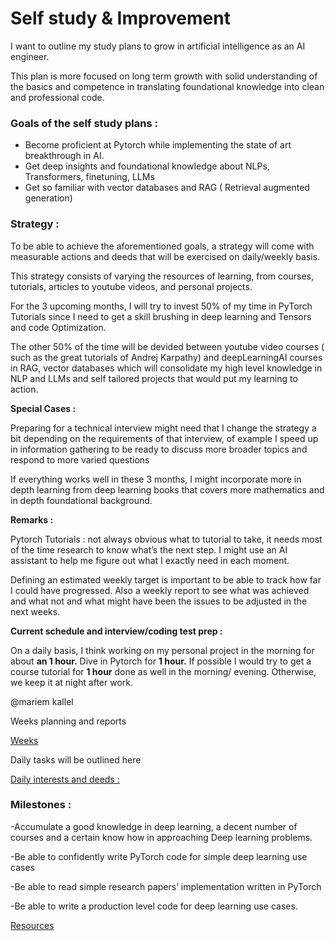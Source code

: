 # Self study & Improvement

I want to outline my study plans to grow in artificial intelligence as an AI engineer. 

This plan is more focused on long term growth with solid understanding of the basics and competence in translating foundational knowledge into clean and professional code. 

### **Goals of the self study plans :**

- Become proficient at Pytorch while implementing the state of art breakthrough in AI.
- Get deep insights and foundational knowledge about NLPs, Transformers, finetuning, LLMs
- Get so familiar with vector databases and RAG ( Retrieval augmented generation)

### **Strategy :**

To be able to achieve the aforementioned goals, a strategy will come with measurable actions and deeds that will be exercised on daily/weekly basis. 

This strategy consists of varying the resources of learning, from courses, tutorials, articles to youtube videos, and personal projects. 

For the 3 upcoming months, I will try to invest 50% of my time in PyTorch Tutorials since I need to get a skill brushing in deep learning and Tensors and code Optimization. 

The other 50% of the time will be devided between youtube video courses ( such as the great tutorials of Andrej Karpathy) and deepLearningAI courses in RAG, vector databases which will consolidate my high level knowledge in NLP and LLMs and self tailored projects that would put my learning to action. 

**Special Cases :** 

Preparing for a technical interview might need that I change the strategy a bit depending on the requirements of that interview, of example I speed up in information gathering to be ready to discuss more broader topics and respond to more varied questions

If everything works well in these 3 months, I might incorporate more in depth learning from deep learning books that covers more mathematics and in depth foundational background. 

**Remarks :** 

Pytorch Tutorials : not always obvious what to tutorial to take, it needs most of the time research to know what’s the next step. I might use an AI assistant to help me figure out what I exactly need in each moment.

Defining an estimated weekly target is important to be able to track how far I could have progressed. Also a weekly report to see what was achieved and what not and what might have been the issues to be adjusted in the next weeks.

**Current schedule and interview/coding test prep :**

On a daily basis, I think working on my personal project in the morning for about **an 1 hour.** Dive in Pytorch for **1 hour.** If possible I would try to get a course tutorial for **1 hour** done as well in the morning/ evening. Otherwise, we keep it at night after work. 

@mariem kallel 

Weeks planning and reports

[Weeks](https://www.notion.so/Weeks-1a0240e411ba81bfb7a3fdf2888c4428?pvs=21)

Daily tasks will be outlined here

[Daily interests and deeds :](https://www.notion.so/Daily-interests-and-deeds-1a0240e411ba812d8e1cd3270d522e44?pvs=21)

### **Milestones :**

-Accumulate a good knowledge in deep learning, a decent number of courses and a certain know how in approaching Deep learning problems.

-Be able to confidently write PyTorch code for simple deep learning use cases

-Be able to read simple research papers’ implementation written in PyTorch

-Be able to write a production level code for deep learning use cases.

[Resources ](https://www.notion.so/Resources-1a0240e411ba81ec991dcc117d59bc1e?pvs=21)